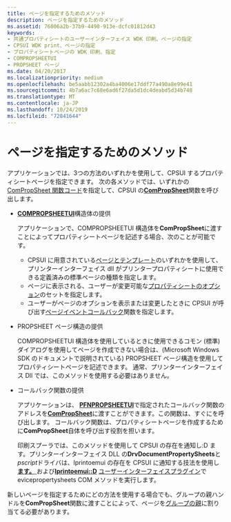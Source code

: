 ```yaml
---
title: ページを指定するためのメソッド
description: ページを指定するためのメソッド
ms.assetid: 76006a2b-37b9-4490-913e-dcfc01812d43
keywords:
- 共通プロパティシートのユーザーインターフェイス WDK 印刷、ページの指定
- CPSUI WDK print、ページの指定
- プロパティシートページの WDK 印刷、指定
- COMPROPSHEETUI
- PROPSHEET ページ
ms.date: 04/20/2017
ms.localizationpriority: medium
ms.openlocfilehash: be5aabb12302a4ba4006e17ddf77a490a8e99e41
ms.sourcegitcommit: 4b7a6ac7c68e6ad6f27da5d1dc4deabd5d34b748
ms.translationtype: MT
ms.contentlocale: ja-JP
ms.lasthandoff: 10/24/2019
ms.locfileid: "72841644"
---
```

# <a name="methods-for-specifying-pages"></a>ページを指定するためのメソッド





アプリケーションでは、3つの方法のいずれかを使用して、CPSUI するプロパティシートページを指定できます。 次の各メソッドでは、いずれかの[ComPropSheet 関数コード](https://docs.microsoft.com/windows-hardware/drivers/ddi/_print/index)を指定して、CPSUI の[**ComPropSheet**](https://docs.microsoft.com/windows-hardware/drivers/ddi/compstui/nc-compstui-pfncompropsheet)関数を呼び出します。

-   [**COMPROPSHEETUI**](https://docs.microsoft.com/windows-hardware/drivers/ddi/compstui/ns-compstui-_compropsheetui)構造体の提供

    アプリケーションで、COMPROPSHEETUI 構造体を**ComPropSheet**に渡すことによってプロパティシートページを記述する場合、次のことが可能です。

    -   CPSUI に用意されている[ページとテンプレート](cpsui-supplied-pages-and-templates.md)のいずれかを使用して、プリンターインターフェイス dll がプリンタープロパティシートに使用できる定義済みの標準ページの種類を指定します。
    -   ページに表示される、ユーザーが変更可能な[プロパティシートのオプション](property-sheet-options.md)のセットを指定します。
    -   ユーザーがページのオプションを表示または変更したときに CPSUI が呼び出す[ページイベントコールバック](page-event-callbacks.md)関数を指定します。
-   PROPSHEET ページ構造の提供

    COMPROPSHEETUI 構造体を使用しているときに使用できるコモン (標準) ダイアログを使用してページを作成できない場合は、(Microsoft Windows SDK のドキュメントで説明されている) PROPSHEET ページ構造を使用してプロパティシートページを記述できます。 通常、プリンターインターフェイス Dll では、このメソッドを使用する必要はありません。

-   コールバック関数の提供

    アプリケーションは、 [**PFNPROPSHEETUI**](https://docs.microsoft.com/windows-hardware/drivers/ddi/compstui/nc-compstui-pfnpropsheetui)で指定されたコールバック関数のアドレスを[**ComPropSheet**](https://docs.microsoft.com/windows-hardware/drivers/ddi/compstui/nc-compstui-pfncompropsheet)に渡すことができます。この関数は、すぐにを呼び出します。 コールバック関数は、プロパティシートページを作成するために**ComPropSheet**自体を呼び出す役割を担います。

    印刷スプーラでは、このメソッドを使用して CPSUI の存在を通知し:D ます。プリンターインターフェイス DLL の**DrvDocumentPropertySheets**と*pscript*ドライバは、Iprintoemui の存在を CPSUI に通知する技法を使用し[**ます。** ](https://docs.microsoft.com/windows-hardware/drivers/ddi/prcomoem/nf-prcomoem-iprintoemui-documentpropertysheets)および[**Iprintoemui::D**](https://docs.microsoft.com/windows-hardware/drivers/ddi/prcomoem/nf-prcomoem-iprintoemui-devicepropertysheets) [ユーザーインターフェイスプラグイン](user-interface-plug-ins.md)で evicepropertysheets COM メソッドを実行します。

新しいページを指定するためにどの方法を使用する場合でも、グループの親ハンドルを**ComPropSheet**関数に渡すことによって、ページを[グループの親](group-parent.md)に割り当てる必要があります。

 

 




